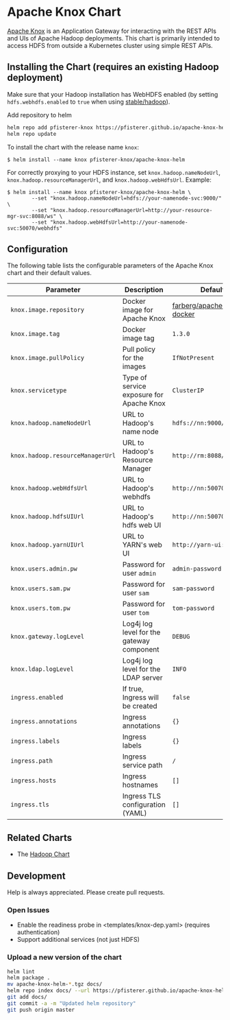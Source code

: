 # Apache Knox Chart

[Apache Knox](https://knox.apache.org/) is an Application Gateway for interacting with the REST APIs and UIs of Apache Hadoop deployments. This chart is primarily intended to access HDFS from outside a Kubernetes cluster using simple REST APIs.

## Installing the Chart (requires an existing Hadoop deployment)

Make sure that your Hadoop installation has WebHDFS enabled (by setting `hdfs.webhdfs.enabled` to `true` when using [stable/hadoop]([../hadoop](https://github.com/helm/charts/tree/master/stable/hadoop))).

Add repository to helm

```bash
helm repo add pfisterer-knox https://pfisterer.github.io/apache-knox-helm/
helm repo update
```

To install the chart with the release name `knox`:

```
$ helm install --name knox pfisterer-knox/apache-knox-helm
```

For correctly proxying to your HDFS instance, set `knox.hadoop.nameNodeUrl`, `knox.hadoop.resourceManagerUrl`, and `knox.hadoop.webHdfsUrl`. Example: 

```
$ helm install --name knox pfisterer-knox/apache-knox-helm \
		--set "knox.hadoop.nameNodeUrl=hdfs://your-namenode-svc:9000/"  \
		--set "knox.hadoop.resourceManagerUrl=http://your-resource-mgr-svc:8088/ws" \
		--set "knox.hadoop.webHdfsUrl=http://your-namenode-svc:50070/webhdfs"
```

## Configuration

The following table lists the configurable parameters of the Apache Knox chart and their default values.

| Parameter                        | Description                               | Default                                                                           |
| -------------------------------- | ----------------------------------------- | --------------------------------------------------------------------------------- |
| `knox.image.repository`          | Docker image for Apache Knox              | [farberg/apache-knox-docker](https://hub.docker.com/r/farberg/apache-knox-docker) |
| `knox.image.tag`                 | Docker image tag                          | `1.3.0`                                                                           |
| `knox.image.pullPolicy`          | Pull policy for the images                | `IfNotPresent`                                                                    |
| `knox.servicetype`               | Type of service exposure for Apache Knox  | `ClusterIP`                                                                       |
| `knox.hadoop.nameNodeUrl`        | URL to Hadoop's name node                 | `hdfs://nn:9000/webhdfs`                                                          |
| `knox.hadoop.resourceManagerUrl` | URL to Hadoop's Resource Manager          | `http://rm:8088/ws`                                                               |
| `knox.hadoop.webHdfsUrl`         | URL to Hadoop's webhdfs                   | `http://nn:50070/webhdfs`                                                         |
| `knox.hadoop.hdfsUIUrl`          | URL to Hadoop's hdfs web UI               | `http://nn:50070/`                                                                |
| `knox.hadoop.yarnUIUrl`          | URL to YARN's web UI                      | `http://yarn-ui:8088/`                                                            |
| `knox.users.admin.pw`            | Password for user `admin`                 | `admin-password`                                                                  |
| `knox.users.sam.pw`              | Password for user `sam`                   | `sam-password`                                                                    |
| `knox.users.tom.pw`              | Password for user `tom`                   | `tom-password`                                                                    |
| `knox.gateway.logLevel`          | Log4j log level for the gateway component | `DEBUG`                                                                           |
| `knox.ldap.logLevel`             | Log4j log level for the LDAP server       | `INFO`                                                                            |
| `ingress.enabled`                | If true, Ingress will be created          | `false`                                                                           |
| `ingress.annotations`            | Ingress annotations                       | `{}`                                                                              |
| `ingress.labels`                 | Ingress labels                            | `{}`                                                                              |
| `ingress.path`                   | Ingress service path                      | `/`                                                                               |
| `ingress.hosts`                  | Ingress hostnames                         | `[]`                                                                              |
| `ingress.tls`                    | Ingress TLS configuration (YAML)          | `[]`                                                                              |

## Related Charts

- The [Hadoop Chart](https://github.com/helm/charts/tree/master/stable/hadoop)

## Development

Help is always appreciated. Please create pull requests.

### Open Issues

- Enable the readiness probe in <templates/knox-dep.yaml> (requires authentication)
- Support additional services (not just HDFS)

### Upload a new version of the chart

```bash
helm lint
helm package .
mv apache-knox-helm-*.tgz docs/
helm repo index docs/ --url https://pfisterer.github.io/apache-knox-helm/
git add docs/
git commit -a -m "Updated helm repository"
git push origin master
```

